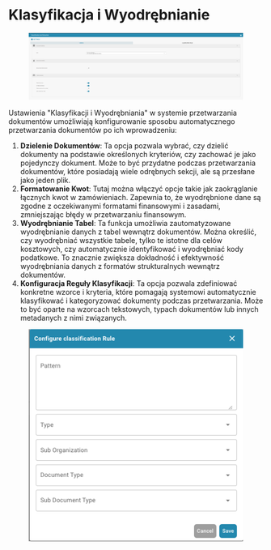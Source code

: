 # Klasyfikacja i Wyodrębnianie

<figure><img src="../../../.gitbook/assets/Bildschirmfoto 2024-05-08 um 11.10.49.png" alt=""><figcaption></figcaption></figure>

Ustawienia "Klasyfikacji i Wyodrębniania" w systemie przetwarzania dokumentów umożliwiają konfigurowanie sposobu automatycznego przetwarzania dokumentów po ich wprowadzeniu:

1. **Dzielenie Dokumentów**: Ta opcja pozwala wybrać, czy dzielić dokumenty na podstawie określonych kryteriów, czy zachować je jako pojedynczy dokument. Może to być przydatne podczas przetwarzania dokumentów, które posiadają wiele odrębnych sekcji, ale są przesłane jako jeden plik.
2. **Formatowanie Kwot**: Tutaj można włączyć opcje takie jak zaokrąglanie łącznych kwot w zamówieniach. Zapewnia to, że wyodrębnione dane są zgodne z oczekiwanymi formatami finansowymi i zasadami, zmniejszając błędy w przetwarzaniu finansowym.
3. **Wyodrębnianie Tabel**: Ta funkcja umożliwia zautomatyzowane wyodrębnianie danych z tabel wewnątrz dokumentów. Można określić, czy wyodrębniać wszystkie tabele, tylko te istotne dla celów kosztowych, czy automatycznie identyfikować i wyodrębniać kody podatkowe. To znacznie zwiększa dokładność i efektywność wyodrębniania danych z formatów strukturalnych wewnątrz dokumentów.
4. **Konfiguracja Reguły Klasyfikacji**: Ta opcja pozwala zdefiniować konkretne wzorce i kryteria, które pomagają systemowi automatycznie klasyfikować i kategoryzować dokumenty podczas przetwarzania. Może to być oparte na wzorcach tekstowych, typach dokumentów lub innych metadanych z nimi związanych.

<figure><img src="../../../.gitbook/assets/Bildschirmfoto 2024-05-08 um 11.11.10.png" alt=""><figcaption></figcaption></figure>

